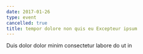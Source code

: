 ```yaml
---
date: 2017-01-26
type: event
cancelled: true
title: tempor dolore non quis eu Excepteur ipsum
---
```

Duis dolor dolor minim consectetur labore do ut in